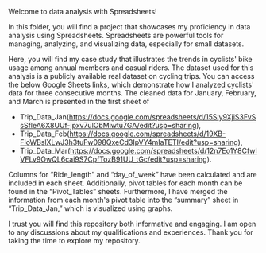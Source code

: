 Welcome to data analysis with Spreadsheets!

In this folder, you will find a project that showcases my proficiency in data analysis using Spreadsheets. Spreadsheets are powerful tools for managing, analyzing, and visualizing data, especially for small datasets.

Here, you will find my case study that illustrates the trends in cyclists' bike usage among annual members and casual riders. The dataset used for this analysis is a publicly available real dataset on cycling trips. You can access the below Google Sheets links, which demonstrate how I analyzed cyclists' data for three consecutive months. The cleaned data for January, February, and March is presented in the first sheet of 
- Trip_Data_Jan(https://docs.google.com/spreadsheets/d/15Sly9XjiS3FvSsSfleA6X8UUf-jpxv7ulObMiwtu7GA/edit?usp=sharing), 
- Trip_Data_Feb(https://docs.google.com/spreadsheets/d/19XB-FloWBslXLwJ3h3tuFw098QxeCd3IpVY4mIaTETI/edit?usp=sharing),
- Trip_Data_Mar(https://docs.google.com/spreadsheets/d/12n7Eo1Y8CfwIVFLv9OwQL6cai9S7CpfTozB91UU_tGc/edit?usp=sharing).
  
Columns for “Ride_length” and “day_of_week” have been calculated and are included in each sheet. Additionally, pivot tables for each month can be found in the “Pivot_Tables” sheets. Furthermore, I have merged the information from each month's pivot table into the “summary” sheet in “Trip_Data_Jan,” which is visualized using graphs.

I trust you will find this repository both informative and engaging. I am open to any discussions about my qualifications and experiences. Thank you for taking the time to explore my repository.

